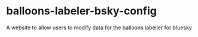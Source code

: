 # balloons-labeler-bsky-config
A website to allow users to modify data for the balloons labeller for bluesky
